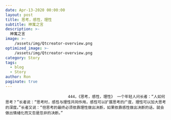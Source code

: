 ```yaml
---
date: Apr-13-2020 00:00:00
layout: post
title: 思考，感性，理性
subtitle: 神寓之言
description: >-
  神寓之言
image: >-
    /assets/img/Qtcreator-overview.png
optimized_image: >-
    /assets/img/Qtcreator-overview.png
category: Story
tags:
  - blog
  - Story
author: Ron
paginate: true
---
```


							　　444，《思考，感性，理性》 一个年轻人问长者：“人如何思考？”长者说：“思考时，感性与理性共同作用，感性可以扩展思考的广度，理性可以加大思考的深度。”长者又说：“但思考的最终必须依靠理性做出决断，如果依靠感性做出决断的话，就会做出情绪化而又忽是忽非的决断。”
